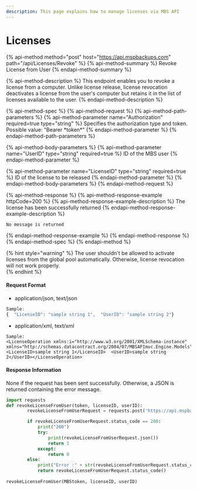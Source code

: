 ```yaml
---
description: This page explains how to manage licenses via MBS API
---
```


# Licenses

{% api-method method="post" host="https://api.mspbackups.com" path="/api/Licenses/Revoke" %}
{% api-method-summary %}
Revoke License from User
{% endapi-method-summary %}

{% api-method-description %}
This endpoint enables you to revoke a license from a computer. Unlike license release, license revocation deactivates a license from the user's computer but retains it in the list of licenses available to the user. 
{% endapi-method-description %}

{% api-method-spec %}
{% api-method-request %}
{% api-method-path-parameters %}
{% api-method-parameter name="Authorization" required=true type="string" %}
Specifies the authorization type and token. Possible value: "Bearer \*token\*"
{% endapi-method-parameter %}
{% endapi-method-path-parameters %}

{% api-method-body-parameters %}
{% api-method-parameter name="UserID" type="string" required=true %}
ID of the MBS user
{% endapi-method-parameter %}

{% api-method-parameter name="LicenseID" type="string" required=true %}
ID of the license to be released
{% endapi-method-parameter %}
{% endapi-method-body-parameters %}
{% endapi-method-request %}

{% api-method-response %}
{% api-method-response-example httpCode=200 %}
{% api-method-response-example-description %}
The license has been successfully returned
{% endapi-method-response-example-description %}

```
No message is returned
```
{% endapi-method-response-example %}
{% endapi-method-response %}
{% endapi-method-spec %}
{% endapi-method %}

{% hint style="warning" %}
The user shouldn't be allowed to activate licenses from the global pool automatically. Otherwise, license revocation will not work properly.  
{% endhint %}

#### Request Format

* application/json, text/json

```javascript
Sample:
{  "LicenseID": "sample string 1",  "UserID": "sample string 2"}
```

* application/xml, text/xml

```markup
Sample:
<LicenseOperation xmlns:i="http://www.w3.org/2001/XMLSchema-instance" xmlns="http://schemas.datacontract.org/2004/07/MBSAPImvc.Engine.Models">  <LicenseID>sample string 1</LicenseID>  <UserID>sample string 2</UserID></LicenseOperation>
```

#### Response Information <a id="response-information-2"></a>

None if the request has been sent successfully. Otherwise, a JSON is returned containing the error message.

```python
import requests
def revokeLicenseFromUser(token, licenseID, userID):
		revokeLicenseFromUserRequest = requests.post('https://api.mspbackups.com/api/Licenses/Revoke', headers = {"Authorization": "Bearer " + token}, json = {"LicenseID" : licenseID, "UserID" : userID})

		if revokeLicenseFromUserRequest.status_code == 200:
			print("200")
			try:
				print(revokeLicenseFromUserRequest.json())
				return 1
			except:
				return 0
		else:
			print("Error :" + str(revokeLicenseFromUserRequest.status_code))
			return revokeLicenseFromUserRequest.status_code()
			
revokeLicenseFromUser(MBStoken, licenseID, userID)
```



